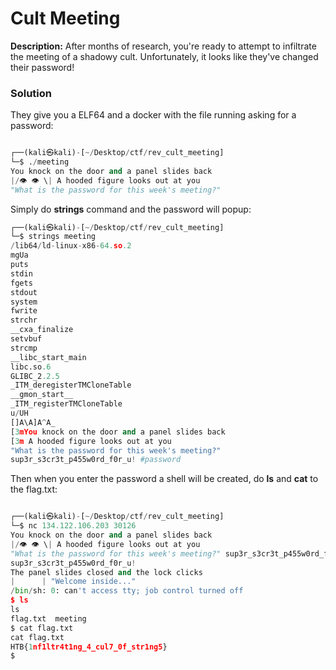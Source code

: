 # Cult Meeting
**Description:** After months of research, you're ready to attempt to infiltrate the meeting of a shadowy cult. Unfortunately, it looks like they've changed their password!

### Solution 
They give you a ELF64 and a docker with the file running asking for a password:


```python

┌──(kali㉿kali)-[~/Desktop/ctf/rev_cult_meeting]
└─$ ./meeting 
You knock on the door and a panel slides back
|/👁 👁 \| A hooded figure looks out at you
"What is the password for this week's meeting?" 
```

Simply do **strings** command and the password will popup:

```python
┌──(kali㉿kali)-[~/Desktop/ctf/rev_cult_meeting]
└─$ strings meeting 
/lib64/ld-linux-x86-64.so.2
mgUa
puts
stdin
fgets
stdout
system
fwrite
strchr
__cxa_finalize
setvbuf
strcmp
__libc_start_main
libc.so.6
GLIBC_2.2.5
_ITM_deregisterTMCloneTable
__gmon_start__
_ITM_registerTMCloneTable
u/UH
[]A\A]A^A_
[3mYou knock on the door and a panel slides back
[3m A hooded figure looks out at you
"What is the password for this week's meeting?" 
sup3r_s3cr3t_p455w0rd_f0r_u! #password
```
Then when you enter the password a shell will be created, do **ls** and **cat** to the flag.txt:
```python

┌──(kali㉿kali)-[~/Desktop/ctf/rev_cult_meeting]
└─$ nc 134.122.106.203 30126
You knock on the door and a panel slides back
|/👁 👁 \| A hooded figure looks out at you
"What is the password for this week's meeting?" sup3r_s3cr3t_p455w0rd_f0r_u!
sup3r_s3cr3t_p455w0rd_f0r_u!
The panel slides closed and the lock clicks
|      | "Welcome inside..." 
/bin/sh: 0: can't access tty; job control turned off
$ ls            
ls
flag.txt  meeting
$ cat flag.txt
cat flag.txt
HTB{1nf1ltr4t1ng_4_cul7_0f_str1ng5}
$ 


```



